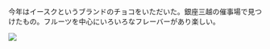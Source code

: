 今年はイースクというブランドのチョコをいただいた。銀座三越の催事場で見つけたもの。フルーツを中心にいろいろなフレーバーがあり楽しい。

![](https://photos.apkas.net/medium/202502/20250210-AR500002.webp)
